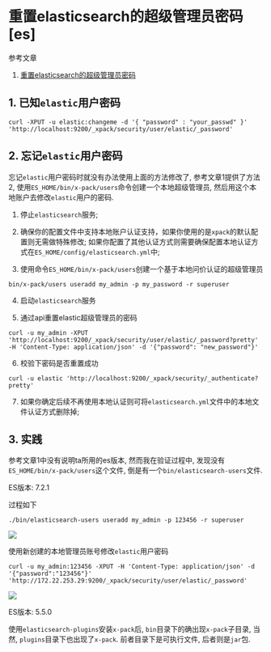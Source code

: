 # 重置elasticsearch的超级管理员密码[es]

参考文章

1. [重置elasticsearch的超级管理员密码](https://blog.51cto.com/qiangsh/2342802)

## 1. 已知`elastic`用户密码

```
curl -XPUT -u elastic:changeme -d '{ "password" : "your_passwd" }' 'http://localhost:9200/_xpack/security/user/elastic/_password' 
```

## 2. 忘记`elastic`用户密码

忘记`elastic`用户密码时就没有办法使用上面的方法修改了, 参考文章1提供了方法2, 使用`ES_HOME/bin/x-pack/users`命令创建一个本地超级管理员, 然后用这个本地账户去修改`elastic`用户的密码.

1. 停止`elasticsearch`服务; 

2. 确保你的配置文件中支持本地账户认证支持，如果你使用的是`xpack`的默认配置则无需做特殊修改; 如果你配置了其他认证方式则需要确保配置本地认证方式在`ES_HOME/config/elasticsearch.yml`中; 

3. 使用命令`ES_HOME/bin/x-pack/users`创建一个基于本地问价认证的超级管理员

```
bin/x-pack/users useradd my_admin -p my_password -r superuser
```

4. 启动`elasticsearch`服务

5. 通过api重置elastic超级管理员的密码

```
curl -u my_admin -XPUT 'http://localhost:9200/_xpack/security/user/elastic/_password?pretty' -H 'Content-Type: application/json' -d '{"password": "new_password"}'
```

6. 校验下密码是否重置成功

```
curl -u elastic 'http://localhost:9200/_xpack/security/_authenticate?pretty'
```

7. 如果你确定后续不再使用本地认证则可将`elasticsearch.yml`文件中的本地文件认证方式删除掉; 

## 3. 实践

参考文章1中没有说明ta所用的es版本, 然而我在验证过程中, 发现没有`ES_HOME/bin/x-pack/users`这个文件, 倒是有一个`bin/elasticsearch-users`文件.

ES版本: 7.2.1

过程如下

```
./bin/elasticsearch-users useradd my_admin -p 123456 -r superuser
```

![](https://gitee.com/generals-space/gitimg/raw/master/bce3c45dbbb7e8eebbafbf754d2bd7cf.png)

使用新创建的本地管理员账号修改`elastic`用户密码

```
curl -u my_admin:123456 -XPUT -H 'Content-Type: application/json' -d '{"password":"123456"}' 'http://172.22.253.29:9200/_xpack/security/user/elastic/_password' 
```

![](https://gitee.com/generals-space/gitimg/raw/master/390f97f9de4107ba7319aa9c6c310a06.png)

ES版本: 5.5.0

使用`elasticsearch-plugins`安装`x-pack`后, `bin`目录下的确出现`x-pack`子目录, 当然, `plugins`目录下也出现了`x-pack`. 前者目录下是可执行文件, 后者则是`jar`包.

